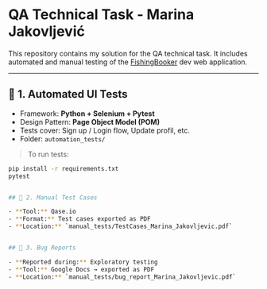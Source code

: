 # QA Technical Task - Marina Jakovljević

This repository contains my solution for the QA technical task. It includes automated and manual testing of the [FishingBooker](https://fishingbooker.com/) dev web application.

---

## 🔧 1. Automated UI Tests

- Framework: **Python + Selenium + Pytest**
- Design Pattern: **Page Object Model (POM)**
- Tests cover: Sign up / Login flow, Update profil, etc.
- Folder: `automation_tests/`

> To run tests:
```bash
pip install -r requirements.txt
pytest


## 📄 2. Manual Test Cases

- **Tool:** Qase.io  
- **Format:** Test cases exported as PDF  
- **Location:** `manual_tests/TestCases_Marina_Jakovljevic.pdf`


## 🐞 3. Bug Reports

- **Reported during:** Exploratory testing  
- **Tool:** Google Docs → exported as PDF  
- **Location:** `manual_tests/bug_report_Marina_Jakovljevic.pdf`

